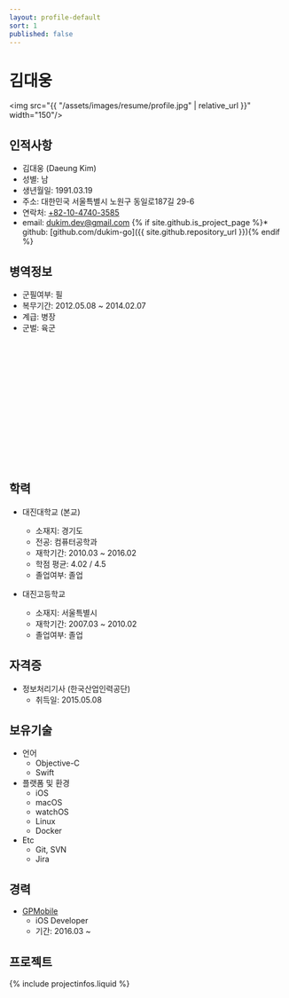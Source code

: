 ```yaml
---
layout: profile-default
sort: 1
published: false
---
```


# 김대웅

<!-- prifile image -->
<img src="{{ "/assets/images/resume/profile.jpg" | relative_url }}" width="150"/>

## 인적사항

* 김대웅 (Daeung Kim)
* 성별: 남
* 생년월일: 1991.03.19
* 주소: 대한민국 서울특별시 노원구 동일로187길 29-6
* 연락처: [+82-10-4740-3585](tel:+82-10-4740-3585)
* email: [dukim.dev@gmail.com](mailto:dukim.dev@gmail.com)
{% if site.github.is_project_page %}* github: [github.com/dukim-go]({{ site.github.repository_url }}){% endif %}

## 병역정보

* 군필여부: 필
* 복무기간: 2012.05.08 ~ 2014.02.07
* 계급: 병장
* 군벌: 육군
<br />
<br />
<br />
<br />
<br />
<br />
<br />
<br />
<br />
<br />
<br />
<br />
<br />

## 학력

* 대진대학교 (본교)
  * 소재지: 경기도
  * 전공: 컴퓨터공학과
  * 재학기간: 2010.03 ~ 2016.02
  * 학점 평균: 4.02 / 4.5
  * 졸업여부: 졸업

* 대진고등학교
  * 소재지: 서울특별시
  * 재학기간: 2007.03 ~ 2010.02
  * 졸업여부: 졸업

## 자격증

* 정보처리기사 (한국산업인력공단)
  * 취득일: 2015.05.08

## 보유기술

* 언어
  * Objective-C
  * Swift
* 플랫폼 및 환경
  * iOS
  * macOS
  * watchOS
  * Linux
  * Docker
* Etc
  * Git, SVN
  * Jira

## 경력

* [GPMobile](http://www.gpmobile.co.kr/)
  * iOS Developer
  * 기간: 2016.03 ~

## 프로젝트

{% include projectinfos.liquid %}
